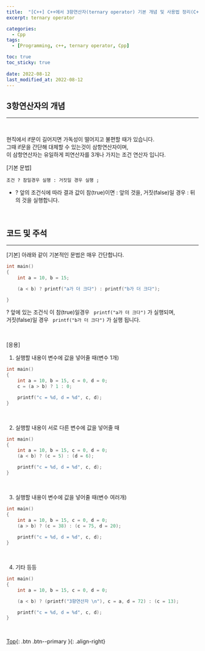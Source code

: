 ```yaml
---
title:  "[C++] C++에서 3항연산자(ternary operator) 기본 개념 및 사용법 정리(C++ 코드 포함)"
excerpt: ternary operator

categories:
  - Cpp
tags:
  - [Programming, c++, ternary operator, Cpp]

toc: true
toc_sticky: true
 
date: 2022-08-12
last_modified_at: 2022-08-12
---
```


## 3항연산자의 개념
---
<br>

현직에서 if문이 길어지면 가독성이 떨어지고 불편할 때가 있습니다. <br>
그때 if문을 간단해 대체할 수 있는것이 삼항연산자이며, <br> 
이 삼항연산자는 유일하게 피연산자를 3개나 가지는 조건 연산자 입니다. 
<br>

[기본 문법]

```
조건 ? 참일경우 실행 : 거짓일 경우 실행 ;
```
* ? 앞의 조건식에 따라 결과 값이 참(true)이면 : 앞의 것을, 거짓(false)일 경우 : 뒤의 것을 실행합니다.

<br>

## 코드 및 주석
---

[기본]
아래와 같이 기본적인 문법은 매우 간단합니다.

```c++
int main()
{
	int a = 10, b = 15;

	(a < b) ? printf("a가 더 크다") : printf("b가 더 크다");

}
```
? 앞에 있는 조건식 이 참(true)일경우 ``` printf("a가 더 크다")``` 가 실행되며, <br>
거짓(false)일 경우 ``` printf("b가 더 크다")``` 가 실행 됩니다.

 <br>

[응용]
1. 실행할 내용이 변수에 값을 넣어줄 때(변수 1개)

```c++
int main()
{
	int a = 10, b = 15, c = 0, d = 0;
	c = (a > b) ? 1 : 0;

	printf("c = %d, d = %d", c, d);
}
```
 <br>

2. 실행할 내용이 서로 다른 변수에 값을 넣어줄 때
```c++
int main()
{
	int a = 10, b = 15, c = 0, d = 0;
	(a < b) ? (c = 5) : (d = 6);

	printf("c = %d, d = %d", c, d);
}
```
 <br>

3. 실행할 내용이 변수에 값을 넣어줄 때(변수 여러개)
```c++
int main()
{
	int a = 10, b = 15, c = 0, d = 0;
	(a > b) ? (c = 38) : (c = 75, d = 20);
  
	printf("c = %d, d = %d", c, d);
}
```

 <br>

4. 기타 등등
```c++
int main()
{
	int a = 10, b = 15, c = 0, d = 0;

	(a < b) ? (printf("3항연산자 \n"), c = a, d = 72) : (c = 13);

	printf("c = %d, d = %d", c, d);
}
```

<br>



[Top](#){: .btn .btn--primary }{: .align-right}